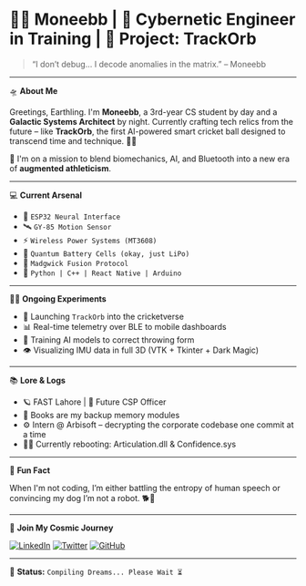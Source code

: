 # 👨‍🚀 Moneebb | 🧠 Cybernetic Engineer in Training | 🌌 Project: TrackOrb

> “I don’t debug... I decode anomalies in the matrix.” – Moneebb

---

🛸 **About Me**

Greetings, Earthling. I'm **Moneebb**, a 3rd-year CS student by day and a **Galactic Systems Architect** by night. Currently crafting tech relics from the future – like **TrackOrb**, the first AI-powered smart cricket ball designed to transcend time and technique. 📡🏏

🧬 I'm on a mission to blend biomechanics, AI, and Bluetooth into a new era of **augmented athleticism**.

---

💻 **Current Arsenal**

- 🧠 `ESP32 Neural Interface`
- 🛰️ `GY-85 Motion Sensor`
- ⚡ `Wireless Power Systems (MT3608)`
- 🔋 `Quantum Battery Cells (okay, just LiPo)`
- 🧭 `Madgwick Fusion Protocol`
- 🤖 `Python | C++ | React Native | Arduino`

---

👨‍🔬 **Ongoing Experiments**

- 🚀 Launching `TrackOrb` into the cricketverse
- 📊 Real-time telemetry over BLE to mobile dashboards
- 🧪 Training AI models to correct throwing form
- 👁️ Visualizing IMU data in full 3D (VTK + Tkinter + Dark Magic)

---

📚 **Lore & Logs**

- 🪐 FAST Lahore | 🧭 Future CSP Officer
- 📖 Books are my backup memory modules
- ⚙️ Intern @ Arbisoft – decrypting the corporate codebase one commit at a time
- 🧘‍♂️ Currently rebooting: Articulation.dll & Confidence.sys

---

🔮 **Fun Fact**

When I'm not coding, I’m either battling the entropy of human speech or convincing my dog I’m not a robot. 🐕🤖

---

🌠 **Join My Cosmic Journey**

[![LinkedIn](https://img.shields.io/badge/LinkedIn-%230077B5.svg?style=flat&logo=linkedin&logoColor=white)](https://www.linkedin.com/in/YOUR_PROFILE)
[![Twitter](https://img.shields.io/badge/X-%231DA1F2.svg?style=flat&logo=twitter&logoColor=white)](https://twitter.com/YOUR_PROFILE)
[![GitHub](https://img.shields.io/badge/GitHub-%23121011.svg?style=flat&logo=github&logoColor=white)](https://github.com/YOUR_USERNAME)

---

🧭 **Status:** `Compiling Dreams... Please Wait ⏳`

